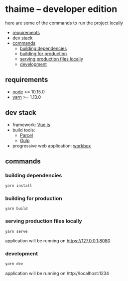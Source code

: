 # thaime – developer edition

here are some of the commands to run the project locally

<!-- START doctoc generated TOC please keep comment here to allow auto update -->
<!-- DON'T EDIT THIS SECTION, INSTEAD RE-RUN doctoc TO UPDATE -->


- [requirements](#requirements)
- [dev stack](#dev-stack)
- [commands](#commands)
  - [building dependencies](#building-dependencies)
  - [building for production](#building-for-production)
  - [serving production files locally](#serving-production-files-locally)
  - [development](#development)

<!-- END doctoc generated TOC please keep comment here to allow auto update -->

## requirements

- [node](http://nodejs.org/download/) >= 10.15.0
- [yarn](https://yarnpkg.com/lang/en/) >= 1.13.0

## dev stack

- framework: [Vue.js](https://vuejs.org/)
- build tools:
  - [Parcel](https://parceljs.org/)
  - [Gulp](https://gulpjs.com/)
- progressive web application: [workbox](https://developers.google.com/web/tools/workbox/)

## commands

### building dependencies

```sh
yarn install
```

### building for production

```
yarn build
```

### serving production files locally

```
yarn serve
```

application will be running on  https://127.0.0.1:8080

### development

```sh
yarn dev
```

application will be running on http://localhost:1234
